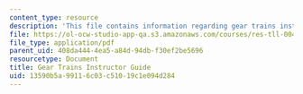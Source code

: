 ```yaml
---
content_type: resource
description: 'This file contains information regarding gear trains instructor guide. '
file: https://ol-ocw-studio-app-qa.s3.amazonaws.com/courses/res-tll-004-stem-concept-videos-fall-2013/13590b5a99116c03c51019c1e094d284_MITRES_TLL-004F13_GeaGuide.pdf
file_type: application/pdf
parent_uid: 408da444-4ea5-a84d-94db-f30ef2be5696
resourcetype: Document
title: Gear Trains Instructor Guide
uid: 13590b5a-9911-6c03-c510-19c1e094d284
---
```

